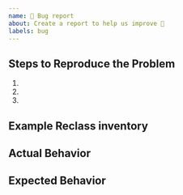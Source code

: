 ```yaml
---
name: 🐜 Bug report
about: Create a report to help us improve 🔧
labels: bug
---
```


<!-- Place a general description or your issue here. -->

## Steps to Reproduce the Problem
<!-- Tell us how to reproduce your issue -->

  1.
  1.
  1.

## Example Reclass inventory
<!--
If at all feasible, please provide a minimal example inventory that
demonstrates the buggy behavior. By doing so, you're making it much easier for
us to fix the reported bug.

You can share an example inventory as follows:

1. Setup the example inventory structure (including `reclass-config.yml` if
   necessary) in a temporary directory
2. Verify that the example inventory demonstrates the buggy behavior
3. Run `tar cj * | base64 -w 0` in the temporary directory
   On macOS, you'll need to leave out `-w 0`.
4. Copy the resulting base64 string into a code block in this section
5. If you've changed the `tar` command, please provide your version
-->

## Actual Behavior
<!-- What did happen as a result of the above? -->

## Expected Behavior
<!-- What is your expectation of the result? -->

